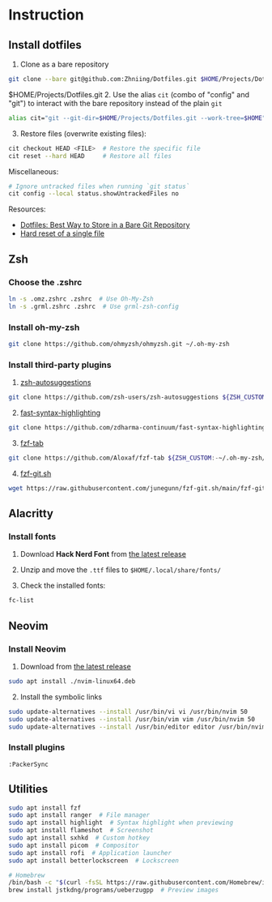 # Instruction

## Install dotfiles

1. Clone as a bare repository

```bash
git clone --bare git@github.com:Zhniing/Dotfiles.git $HOME/Projects/Dotfiles.git
```
$HOME/Projects/Dotfiles.git
2. Use the alias `cit` (combo of "config" and "git") to interact with the bare repository instead of the plain `git`

```bash
alias cit="git --git-dir=$HOME/Projects/Dotfiles.git --work-tree=$HOME"
```

3. Restore files (overwrite existing files):

```bash
cit checkout HEAD <FILE>  # Restore the specific file
cit reset --hard HEAD     # Restore all files
```

Miscellaneous:

```bash
# Ignore untracked files when running `git status`
cit config --local status.showUntrackedFiles no
```

Resources: 
- [Dotfiles: Best Way to Store in a Bare Git Repository](https://www.atlassian.com/git/tutorials/dotfiles)
- [Hard reset of a single file](https://stackoverflow.com/a/7147320)

## Zsh

### Choose the .zshrc

```bash
ln -s .omz.zshrc .zshrc  # Use Oh-My-Zsh
ln -s .grml.zshrc .zshrc  # Use grml-zsh-config
```

### Install oh-my-zsh

```bash
git clone https://github.com/ohmyzsh/ohmyzsh.git ~/.oh-my-zsh
```

### Install third-party plugins

1. [zsh-autosuggestions](https://github.com/zsh-users/zsh-autosuggestions)

```bash
git clone https://github.com/zsh-users/zsh-autosuggestions ${ZSH_CUSTOM:-~/.oh-my-zsh/custom}/plugins/zsh-autosuggestions
```

2. [fast-syntax-highlighting](https://github.com/zdharma-continuum/fast-syntax-highlighting)

```bash
git clone https://github.com/zdharma-continuum/fast-syntax-highlighting.git ${ZSH_CUSTOM:-$HOME/.oh-my-zsh/custom}/plugins/fast-syntax-highlighting
```

3. [fzf-tab](https://github.com/Aloxaf/fzf-tab)

```bash
git clone https://github.com/Aloxaf/fzf-tab ${ZSH_CUSTOM:-~/.oh-my-zsh/custom}/plugins/fzf-tab
```

4. [fzf-git.sh](https://github.com/junegunn/fzf-git.sh)

```bash
wget https://raw.githubusercontent.com/junegunn/fzf-git.sh/main/fzf-git.sh -O ${ZSH_CUSTOM:-~/.oh-my-zsh/custom}/fzf-git.zsh
```

## Alacritty

### Install fonts

1. Download **Hack Nerd Font** from [the latest release](https://github.com/ryanoasis/nerd-fonts/releases/latest)

2. Unzip and move the `.ttf` files to `$HOME/.local/share/fonts/`

3. Check the installed fonts:

```bash
fc-list
```

## Neovim

### Install Neovim

1. Download from [the latest release](https://github.com/neovim/neovim/releases/tag/stable)

```bash
sudo apt install ./nvim-linux64.deb
```

2. Install the symbolic links

```bash
sudo update-alternatives --install /usr/bin/vi vi /usr/bin/nvim 50
sudo update-alternatives --install /usr/bin/vim vim /usr/bin/nvim 50
sudo update-alternatives --install /usr/bin/editor editor /usr/bin/nvim 50
```

### Install plugins

```vim
:PackerSync
```

## Utilities

```bash
sudo apt install fzf
sudo apt install ranger  # File manager
sudo apt install highlight  # Syntax highlight when previewing
sudo apt install flameshot  # Screenshot
sudo apt install sxhkd  # Custom hotkey
sudo apt install picom  # Compositor
sudo apt install rofi  # Application launcher
sudo apt install betterlockscreen  # Lockscreen

# Homebrew
/bin/bash -c "$(curl -fsSL https://raw.githubusercontent.com/Homebrew/install/HEAD/install.sh)"
brew install jstkdng/programs/ueberzugpp  # Preview images
```

